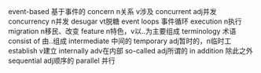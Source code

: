 event-based 基于事件的
concern n关系 v涉及
concurrent adj并发
concurrency n并发
desugar vt脱糖
event loops 事件循环
execution n执行
migration n移民、改变
feature n特色，v以..为主要组成
terminology 术语
consist of 由..组成
intermediate 中间的
temporary adj暂时的，n临时工
establish v建立
internally adv在内部
so-called adj所谓的
in addition 除此之外
sequential adj顺序的
parallel 并行

















































































































